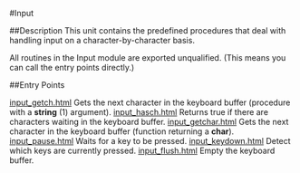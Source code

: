 
#Input

##Description
This unit contains the predefined procedures that deal with handling input on a character-by-character basis.

All routines in the Input module are exported unqualified. (This means you can call the entry points directly.)


##Entry Points

[input_getch.html](**getch**)   Gets the next character in the keyboard buffer (procedure with a **string** (1) argument).
[input_hasch.html](**hasch**)   Returns true if there are characters waiting in the keyboard buffer.
[input_getchar.html](**getchar**)   Gets the next character in the keyboard buffer (function returning a **char**).
[input_pause.html](**Pause**)   Waits for a key to be pressed.
[input_keydown.html](**KeyDown**)   Detect which keys are currently pressed.
[input_flush.html](**Flush**)   Empty the keyboard buffer.
